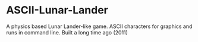 # ASCII-Lunar-Lander
A physics based Lunar Lander-like game. ASCII characters for graphics and runs in command line. Built a long time ago (2011)
